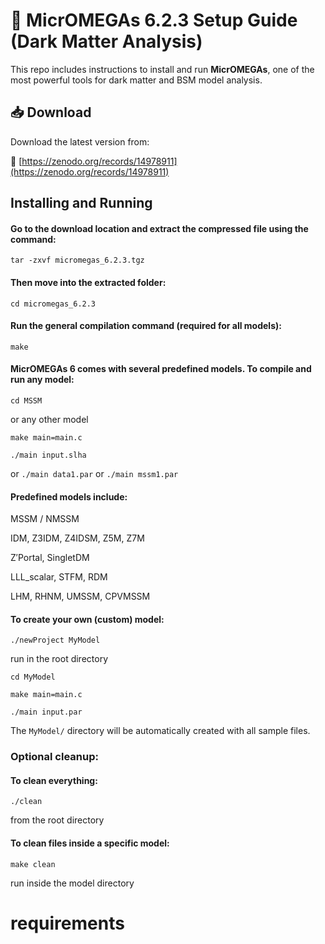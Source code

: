 # 🧠 MicrOMEGAs 6.2.3 Setup Guide (Dark Matter Analysis)
This repo includes instructions to install and run **MicrOMEGAs**, one of the most powerful tools for dark matter and BSM model analysis.
## 📥 Download

Download the latest version from:

🔗 [https://zenodo.org/records/14978911](https://zenodo.org/records/14978911)

## Installing and Running

#### Go to the download location and extract the compressed file using the command:
``` 
tar -zxvf micromegas_6.2.3.tgz
```
#### Then move into the extracted folder:
```
cd micromegas_6.2.3
```
#### Run the general compilation command (required for all models):
```
make
```
#### MicrOMEGAs 6 comes with several predefined models. To compile and run any model:
```
cd MSSM
```

or any other model

```
make main=main.c
```
```
./main input.slha
```

or ```./main data1.par``` or ```./main mssm1.par```

#### Predefined models include:

MSSM / NMSSM

IDM, Z3IDM, Z4IDSM, Z5M, Z7M

Z′Portal, SingletDM

LLL_scalar, STFM, RDM

LHM, RHNM, UMSSM, CPVMSSM

#### To create your own (custom) model:

```
./newProject MyModel
```
run in the root directory
```
cd MyModel
```
```
make main=main.c
```
```
./main input.par
```
The ```MyModel/``` directory will be automatically created with all sample files.

### Optional cleanup:

#### To clean everything:
```
./clean
```
from the root directory
#### To clean files inside a specific model:
```
make clean
```
run inside the model directory

# requirements
